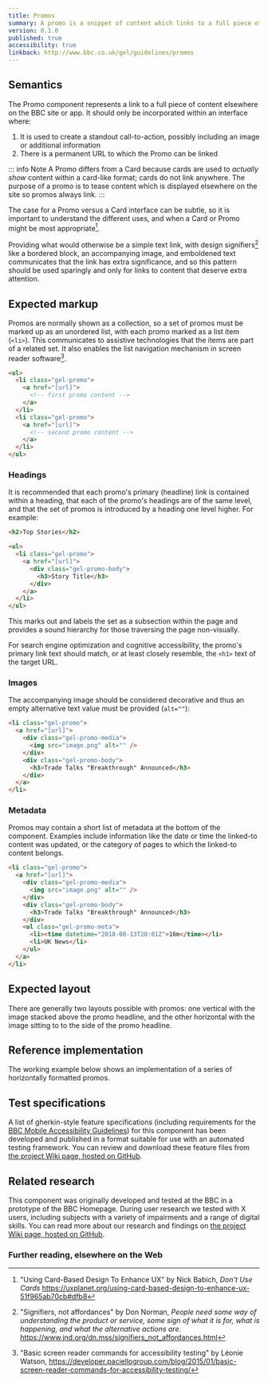 ```yaml
---
title: Promos
summary: A promo is a snippet of content which links to a full piece of content elsewhere on the BBC site or app.
version: 0.1.0
published: true
accessibility: true
linkback: http://www.bbc.co.uk/gel/guidelines/promos
---
```


## Semantics

The Promo component represents a link to a full piece of content elsewhere on the BBC site or app. It should only be incorporated within an interface where:

1. It is used to create a standout call-to-action, possibly including an image or additional information
2. There is a permanent URL to which the Promo can be linked

::: info Note
A Promo differs from a Card because cards are used to _actually show_ content within a card-like format; cards do not link anywhere. The purpose of a promo is to tease content which is displayed elsewhere on the site so promos always link.
:::

The case for a Promo versus a Card interface can be subtle, so it is important to understand the different uses, and when a Card or Promo might be most appropriate[^1].

Providing what would otherwise be a simple text link, with design signifiers[^2] like a bordered block, an accompanying image, and emboldened text communicates that the link has extra significance, and so this pattern should be used sparingly and only for links to content that deserve extra attention.

## Expected markup

Promos are normally shown as a collection, so a set of promos must be marked up as an unordered list, with each promo marked as a list item (`<li>`). This communicates to assistive technologies that the items are part of a related set. It also enables the list navigation mechanism in screen reader software[^3].

```html
<ul>
  <li class="gel-promo">
    <a href="[url]">
      <!-- first promo content -->
    </a>
  </li>
  <li class="gel-promo">
    <a href="[url]">
      <!-- second promo content -->
    </a>
  </li>
</ul>
```

### Headings

It is recommended that each promo's primary (headline) link is contained within a heading, that each of the promo's headings are of the same level, and that the set of promos is introduced by a heading one level higher. For example:

```html
<h2>Top Stories</h2>

<ul>
  <li class="gel-promo">
    <a href="[url]">
      <div class="gel-promo-body">
        <h3>Story Title</h3>
      </div>
    </a>
  </li>
</ul>
```

This marks out and labels the set as a subsection within the page and provides a sound hierarchy for those traversing the page non-visually.

For search engine optimization and cognitive accessibility, the promo's primary link text should match, or at least closely resemble, the `<h1>` text of the target URL.

### Images

The accompanying image should be considered decorative and thus an empty alternative text value must be provided (`alt=""`):

```html
<li class="gel-promo">
  <a href="[url]">
    <div class="gel-promo-media">
      <img src="image.png" alt="" />
    </div>
    <div class="gel-promo-body">
      <h3>Trade Talks "Breakthrough" Announced</h3>
    </div>
  </a>
</li>
```

### Metadata

Promos may contain a short list of metadata at the bottom of the component. Examples include information like the date or time the linked-to content was updated, or the category of pages to which the linked-to content belongs.

```html
<li class="gel-promo">
  <a href="[url]">
    <div class="gel-promo-media">
      <img src="image.png" alt="" />
    </div>
    <div class="gel-promo-body">
      <h3>Trade Talks "Breakthrough" Announced</h3>
    </div>
    <ul class="gel-promo-meta">
      <li><time datetime="2018-08-13T20:01Z">16m</time></li>
      <li>UK News</li>
    </ul>
  </a>
</li>
```

## Expected layout

There are generally two layouts possible with promos: one vertical with the image stacked above the promo headline, and the other horizontal with the image sitting to to the side of the promo headline.

## Reference implementation

The working example below shows an implementation of a series of horizontally formatted promos.

<live-demo id="promo1">
  <template>
    <style>
      ul {
        margin: 0;
        padding: 0;
      }
      .cf:after {
        content: "";
        display: table;
        clear: both;
      }
      .gel-promo {
        display: inline-block;
        color: #404040;
        font-family: sans-serif;
        background: #F1F1F1;
        width: 100%;
        margin-bottom: 16px;
      }
      .gel-promo__horz .gel-promo-media {
        display: inline-block;
        float: left;
        line-height: 0;
        width: 40%;
        margin-right: 16px;
      }
      .gel-promo .gel-promo-media img {
        display: inline-block;
        height: 100%;
        width: 100%
      }
      .gel-promo__horz .gel-promo-body {
        padding: 0 16px 0 0;
      }
      .gel-promo a {
        display: inline-block;
        height: 100%;
        position: relative;
      }
      .gel-promo a,
      .gel-promo a:hover,
      .gel-promo a:visited {
        text-decoration: none;
        color: #333;
      }
      .gel-promo a img,
      .gel-promo a:hover img,
      .gel-promo a:visited img {
        border: 0;
      }
      ul.gel-promo-meta {
        left: 40%;
        padding: 0;
        bottom: 0;
        position: absolute;
        padding-left: 16px;
        padding-bottom: 16px;
      }
      .gel-promo-meta li {
        display: inline;
        list-style-type: none;
      }
      .gel-promo-meta li:not(:last-child)::after {
        content: "\007c";
        margin: 0 0.6em;
      }
      @media (max-width: 37.5em) {
        .gel-promo-body {
          padding: 0 8px 0 0;
        }
        .gel-promo-body h3 {
          padding: 0 8px 0 0;
          margin-block-start: 8px;
          margin-block-end: 8px;
        }
        .gel-promo-body p { display: none; }
        .gel-promo__horz .gel-promo-media {
          margin-right: 8px;
        }
      }
      @media (max-width: 30em) {
        .gel-promo-meta { display: none; }
      }
    </style>
    <div class="cf" style="max-width:600px">
      <ul>
        <li class="gel-promo gel-promo__horz cf">
          <a href="#example-link-1">
            <div class="gel-promo-media">
              <img src="{{site.basedir}}static/images/placeholder.png" alt="">
            </div>
            <div class="gel-promo-body">
              <h3>Trade Talks "Breakthrough"</h3>
              <p>Both sides reportedly happy, eager to move forward</p>
              <ul class="gel-promo-meta">
                <li><time datetime="2018-08-13T20:01Z">16m</time></li><li>UK News</li>
              </ul>
            </div>
          </a>
        </li>
        <li class="gel-promo gel-promo__horz cf">
          <a href="#example-link-2">
            <div class="gel-promo-media">
              <img src="{{site.basedir}}static/images/placeholder.png" alt="">
            </div>
            <div class="gel-promo-body">
              <h3>All Gold for New Olympic Trampoline Team</h3>
              <ul class="gel-promo-meta">
                <li><time datetime="2018-08-13T20:01Z">42m</time></li><li>Sports</li>
              </ul>
            </div>
          </a>
        </li>
      </ul>
    </div>
    <script>
    </script>
  </template>
</live-demo>

## Test specifications

A list of gherkin-style feature specifications (including requirements for the [BBC Mobile Accessibility Guidelines](https://www.bbc.co.uk/guidelines/futuremedia/accessibility/mobile)) for this component has been developed and published in a format suitable for use with an automated testing framework. You can review and download these feature files from [the project Wiki page, hosted on GitHub](#linktocome).

## Related research

This component was originally developed and tested at the BBC in a prototype of the BBC Homepage. During user research we tested with X users, including subjects with a variety of impairments and a range of digital skills. You can read more about our research and findings on [the project Wiki page, hosted on GitHub](#linktocome).

### Further reading, elsewhere on the Web

[^1]: "Using Card-Based Design To Enhance UX" by Nick Babich, _Don't Use Cards_ <https://uxplanet.org/using-card-based-design-to-enhance-ux-51f965ab70cb#dfb8>
[^2]: "Signifiers, not affordances" by Don Norman, _People need some way of understanding the product or service, some sign of what it is for, what is happening, and what the alternative actions are._ <https://www.jnd.org/dn.mss/signifiers_not_affordances.html>
[^3]: "Basic screen reader commands for accessibility testing" by Léonie Watson, <https://developer.paciellogroup.com/blog/2015/01/basic-screen-reader-commands-for-accessibility-testing/>
